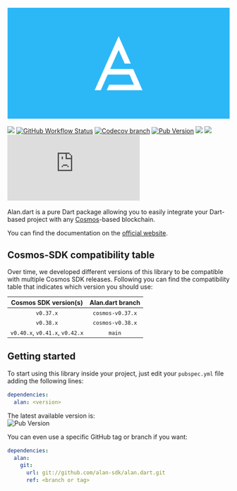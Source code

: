 ![](.img/cover.png)

[![](https://img.shields.io/badge/docs-online-brightgreen)](https://alan-sdk.github.io/alan.dart/)
[![GitHub Workflow Status](https://img.shields.io/github/workflow/status/alan-sdk/alan.dart/Test)](https://github.com/alan-sdk/alan.dart/actions)
[![Codecov branch](https://img.shields.io/codecov/c/github/alan-sdk/alan.dart/master)](https://codecov.io/gh/alan-sdk/alan.dart/branch/master)
[![Pub Version](https://img.shields.io/pub/v/alan)](https://pub.dev/packages/alan)
[![](https://img.shields.io/badge/cosmos-v0.39.x-blueviolet)](https://github.com/cosmos/cosmos-sdk/releases)
[![](https://img.shields.io/badge/compatible-flutter-blue)](https://flutter.dev)
[![GitHub](https://img.shields.io/github/license/alan-sdk/alan.dart)](https://github.com/alan-sdk/alan.dart/blob/master/LICENSE)

Alan.dart is a pure Dart package allowing you to easily integrate your Dart-based project with any [Cosmos](https://cosmos.network)-based blockchain.  

You can find the documentation on the [official website](https://alan-sdk.github.io/alan.dart/). 

## Cosmos-SDK compatibility table
Over time, we developed different versions of this library to be compatible with multiple Cosmos SDK releases. Following you can find the compatibility table that indicates which version you should use: 

| Cosmos SDK version(s) | Alan.dart branch | 
| :-------------------: | :--------------: |
| `v0.37.x` | `cosmos-v0.37.x` |
| `v0.38.x` | `cosmos-v0.38.x` |
| `v0.40.x`, `v0.41.x`, `v0.42.x` | `main` |

## Getting started
To start using this library inside your project, just edit your `pubspec.yml` file adding the following lines: 

```yaml
dependencies:
  alan: <version>
```

The latest available version is:  
![Pub Version](https://img.shields.io/pub/v/alan)

You can even use a specific GitHub tag or branch if you want: 

```yaml
dependencies:
  alan:
    git:
      url: git://github.com/alan-sdk/alan.dart.git
      ref: <branch or tag>
```
